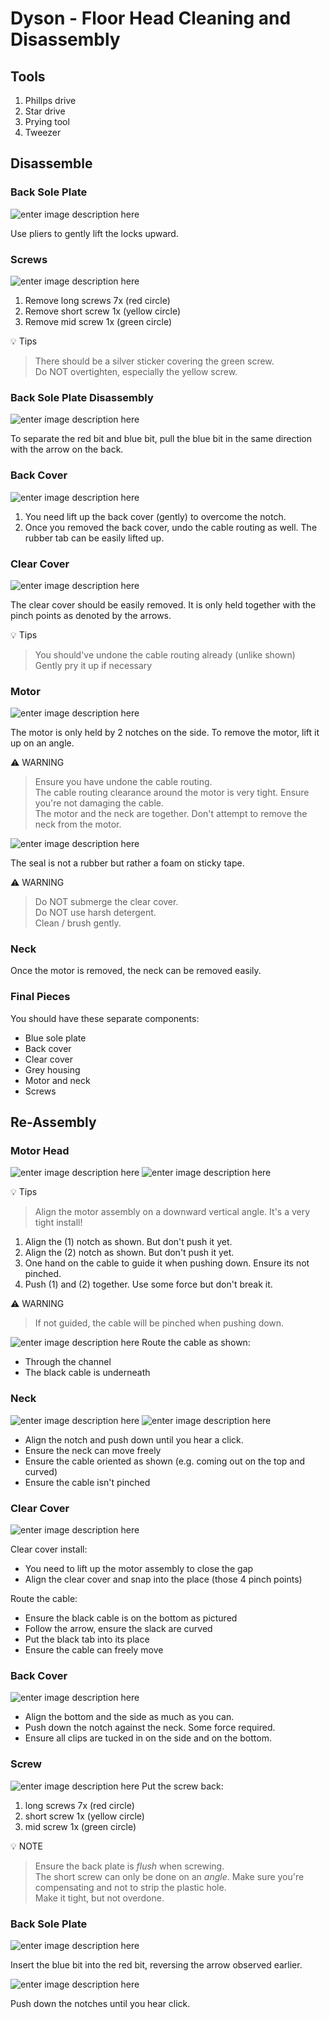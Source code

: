 # Dyson - Floor Head Cleaning and Disassembly

## Tools
1. Phillps drive
2. Star drive
3. Prying tool
4. Tweezer

## Disassemble
### Back Sole Plate
![enter image description here](https://github.com/futojin/files/raw/main/stackedit/Dysonhead-backsole.jpg)

Use pliers to gently lift the locks upward.

### Screws
![enter image description here](https://github.com/futojin/files/raw/main/stackedit/Dysonhead-screws.jpg)
1. Remove long screws 7x (red circle)
2. Remove short screw 1x (yellow circle)
3. Remove mid screw 1x (green circle)

:bulb: Tips
> There should be a silver sticker covering the green screw.<br/>
> Do NOT overtighten, especially the yellow screw.

### Back Sole Plate Disassembly
![enter image description here](https://github.com/futojin/files/raw/main/stackedit/Dysonhead-backsole-disassembly.jpg)

To separate the red bit and blue bit, pull the blue bit in the same direction with the arrow on the back. 

### Back Cover
![enter image description here](https://github.com/futojin/files/raw/main/stackedit/Dysonhead-backcover.jpg)
1. You need lift up the back cover (gently) to overcome the notch.  
2. Once you removed the back cover, undo the cable routing as well. The rubber tab can be easily lifted up.

### Clear Cover
![enter image description here](https://github.com/futojin/files/raw/main/stackedit/Dysonhead-clear-cover.jpg)

The clear cover should be easily removed. It is only held together with the pinch points as denoted by the arrows.

:bulb: Tips
> You should've undone the cable routing already (unlike shown)<br/>
> Gently pry it up if necessary

### Motor
![enter image description here](https://github.com/futojin/files/raw/main/stackedit/Dysonhead-motor.jpg)

The motor is only held by 2 notches on the side. To remove the motor, lift it up on an angle. 

:warning: WARNING
> Ensure you have undone the cable routing. <br/>
> The cable routing clearance around the motor is very tight. Ensure you're not damaging the cable.<br/>
> The motor and the neck are together. Don't attempt to remove the neck from the motor. 

![enter image description here](https://github.com/futojin/files/raw/main/stackedit/Dysonhead-clearcover-seal.jpg)

The seal is not a rubber but rather a foam on sticky tape. 

:warning: WARNING
> Do NOT submerge the clear cover.<br/> 
> Do NOT use harsh detergent.<br/>
> Clean / brush gently.

### Neck
Once the motor is removed, the neck can be removed easily.

### Final Pieces
You should have these separate components:
* Blue sole plate
* Back cover
* Clear cover
* Grey housing
* Motor and neck
* Screws

## Re-Assembly

### Motor Head
![enter image description here](https://github.com/futojin/files/raw/main/stackedit/Dysonhead-motor-backrouting.jpg)
![enter image description here](https://github.com/futojin/files/raw/main/stackedit/Dysonhead-motor-assembly.jpg)

:bulb: Tips
> Align the motor assembly on a downward vertical angle. It's a very tight install! 

1. Align the (1) notch as shown. But don't push it yet.
2. Align the (2) notch as shown. But don't push it yet.
3. One hand on the cable to guide it when pushing down. Ensure its not pinched.
4. Push (1) and (2) together. Use some force but don't break it.

:warning: WARNING
> If not guided, the cable will be pinched when pushing down.


![enter image description here](https://github.com/futojin/files/raw/main/stackedit/Dysonhead-motor-routing.jpg)
Route the cable as shown:
* Through the channel
* The black cable is underneath

### Neck
![enter image description here](https://github.com/futojin/files/raw/main/stackedit/Dysonhead-neck-assembly.jpg)
![enter image description here](https://github.com/futojin/files/raw/main/stackedit/Dysonhead-neck-assembly-completed.jpg)
* Align the notch and push down until you hear a click.
* Ensure the neck can move freely
* Ensure the cable oriented as shown (e.g. coming out on the top and curved)
* Ensure the cable isn't pinched

### Clear Cover
![enter image description here](https://github.com/futojin/files/raw/main/stackedit/Dysonhead-clearcover-assembly.jpg)

Clear cover install:
* You need to lift up the motor assembly to close the gap
*  Align the clear cover and snap into the place (those 4 pinch points)

Route the cable:
* Ensure the black cable is on the bottom as pictured
* Follow the arrow, ensure the slack are curved
* Put the black tab into its place
* Ensure the cable can freely move

### Back Cover
![enter image description here](https://github.com/futojin/files/raw/main/stackedit/Dysonhead-backcover-assembly.jpg)
* Align the bottom and the side as much as you can.
* Push down the notch against the neck. Some force required.
* Ensure all clips are tucked in on the side and on the bottom. 

### Screw
![enter image description here](https://github.com/futojin/files/raw/main/stackedit/Dysonhead-screws.jpg)
Put the screw back:
1. long screws 7x (red circle)
2. short screw 1x (yellow circle)
3. mid screw 1x (green circle)

:bulb: NOTE
> Ensure the back plate is *flush* when screwing.<br/>
> The short screw can only be done on an *angle*. Make sure you're compensating and not to strip the plastic hole.<br/>
> Make it tight, but not overdone.

### Back Sole Plate
![enter image description here](https://github.com/futojin/files/raw/main/stackedit/Dysonhead-backsole-assembly.jpg)

Insert the blue bit into the red bit, reversing the arrow observed earlier.

![enter image description here](https://github.com/futojin/files/raw/main/stackedit/Dysonhead-backsole.jpg)

Push down the notches until you hear click.

